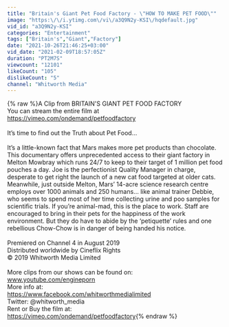 ```yaml
---
title: "Britain's Giant Pet Food Factory - \"HOW TO MAKE PET FOOD\""
image: "https:\/\/i.ytimg.com\/vi\/a3Q9N2y-KSI\/hqdefault.jpg"
vid_id: "a3Q9N2y-KSI"
categories: "Entertainment"
tags: ["Britain's","Giant","Factory"]
date: "2021-10-26T21:46:25+03:00"
vid_date: "2021-02-09T18:57:05Z"
duration: "PT2M7S"
viewcount: "12101"
likeCount: "105"
dislikeCount: "5"
channel: "Whitworth Media"
---
```

{% raw %}A Clip from BRITAIN'S GIANT PET FOOD FACTORY<br />You can stream the entire film at <a rel="nofollow" target="blank" href="https://vimeo.com/ondemand/petfoodfactory">https://vimeo.com/ondemand/petfoodfactory</a><br /><br />It’s time to find out the Truth about Pet Food…<br /><br />It’s a little-known fact that Mars makes more pet products than chocolate. This documentary offers unprecedented access to their giant factory in Melton Mowbray which runs 24/7 to keep to their target of 1 million pet food pouches a day. Joe is the perfectionist Quality Manager in charge, desperate to get right the launch of a new cat food targeted at older cats. Meanwhile, just outside Melton, Mars’ 14-acre science research centre employs over 1000 animals and 250 humans… like animal trainer Debbie, who seems to spend most of her time collecting urine and poo samples for scientific trials. If you’re animal-mad, this is the place to work. Staff are encouraged to bring in their pets for the happiness of the work environment. But they do have to abide by the ‘petiquette’ rules and one rebellious Chow-Chow is in danger of being handed his notice. <br /><br />Premiered on Channel 4 in August 2019<br />Distributed worldwide by Cineflix Rights<br />© 2019 Whitworth Media Limited <br /><br />More clips from our shows can be found on:<br />www.youtube.com/engineporn<br />More info at:<br /><a rel="nofollow" target="blank" href="https://www.facebook.com/whitworthmedialimited">https://www.facebook.com/whitworthmedialimited</a><br />Twitter: @whitworth_media<br />Rent or Buy the film at: <br /><a rel="nofollow" target="blank" href="https://vimeo.com/ondemand/petfoodfactory">https://vimeo.com/ondemand/petfoodfactory</a>{% endraw %}
